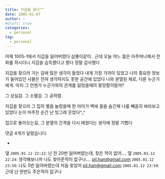 ```yaml
---
title: 지갑을 찾다^^
date: 2005-01-07
author: ~
#draft: true
categories:
  - personal
tag:
  - personal
---
```




어제 1005-1에서 지갑을 잃어버렸다
삼룡이같이..
근데 오늘 어느 젊은 아주머니께서 전화를 하시더니
지갑을 습득했다고 했다
정말 감사했다

지갑을 찾으러 가는 길에 많은 생각이 들었다
내게 가장 가까이 있었고 나의 중요한 정보가 들어있던 사물은
전혀 생각하지도 못한 공간에 있었다
나와 분열된 채로, 다른 누군가에게.
마치 그 언젠가 누군가와의 관계를 잃었을때의 황망함이랄까?

그 상실감. 그 소멸감. 그 공허함.

지갑을 찾으러 그 집의 벨을 눌렀을때
한 아이가 벽에 몸을 숨긴채 나를 빼꼼히 바라보고 있었다
눈이 마주친 순간 난 빙그레 웃었다^_^

집으로 돌아오는길, 그 분열의 간격을 다시 메웠다는 생각에 정말 기뻤다


 댓글  4개가 달렸습니다.

- 
 &#45850; `2005.01.12 22:22`: 
난 한 20번 잃어버렸는데, 찾은 적이 없어....
 &#45850; `2005.01.12 22:24`: 
생각해보니까 나도 찾아준적이 없구나....
 pil.han@gmail.com `2005.01.12 23:59`: 
나도 5번 잃어버렸는데 처음 찾았어
 pil.han@gmail.com `2005.01.12 23:59`: 
근데 난 한번도 주은적이 없구나




